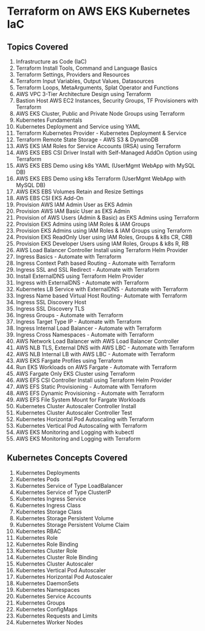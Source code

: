 # Terraform on AWS EKS Kubernetes IaC

## Topics Covered
01. Infrastructure as Code (IaC)
02. Terraform Install Tools, Command and Language Basics
03. Terraform Settings, Providers and Resources
04. Terraform Input Variables, Output Values, Datasources
05. Terraform Loops, MetaArguments, Splat Operator and Functions
06. AWS VPC 3-Tier Architecture Design using Terraform
07. Bastion Host AWS EC2 Instances, Security Groups, TF Provisioners with Terraform 
08. AWS EKS Cluster, Public and Private Node Groups using Terraform
09. Kubernetes Fundamentals
10. Kubernetes Deployment and Service using YAML
11. Terraform Kubernetes Provider - Kubernetes Deployment & Service
12. Terraform Remote State Storage - AWS S3 & DynamoDB
13. AWS EKS IAM Roles for Service Accounts (IRSA) using Terraform
14. AWS EKS EBS CSI Driver Install with Self-Managed AddOn Option using Terraform
15. AWS EKS EBS Demo using k8s YAML  (UserMgmt WebApp with MySQL DB)
16. AWS EKS EBS Demo using k8s Terraform  (UserMgmt WebApp with MySQL DB)
17. AWS EKS EBS Volumes Retain and Resize Settings
18.  AWS EBS CSI EKS Add-On
19. Provision AWS IAM Admin User as EKS Admin
20. Provision AWS IAM Basic User as EKS Admin
21. Provision of AWS Users (Admin & Basic) as EKS Admins using Terraform
22. Provision EKS Admins using IAM Roles & IAM Groups
23. Provision EKS Admins using IAM Roles & IAM Groups using Terraform
24. Provision EKS ReadOnly User using IAM Roles, Groups & k8s CR, CRB
25. Provision EKS Developer Users using IAM Roles, Groups & k8s R, RB
26. AWS Load Balancer Controller Install using Terraform Helm Provider
27. Ingress Basics - Automate with Terraform
28. Ingress Context Path based Routing - Automate with Terraform
29. Ingress SSL and SSL Redirect - Automate with Terraform
30. Install ExternalDNS using Terraform Helm Provider
31. Ingress with ExternalDNS - Automate with Terraform
32. Kubernetes LB Service with ExternalDNS - Automate with Terraform
33. Ingress Name based Virtual Host Routing- Automate with Terraform
34. Ingress SSL Discovery Host
35. Ingress SSL Discovery TLS
36. Ingress Groups - Automate with Terraform
37. Ingress Target Type IP - Automate with Terraform
38. Ingress Internal Load Balancer - Automate with Terraform
39. Ingress Cross Namespaces - Automate with Terraform
40. AWS Network Load Balancer with AWS Load Balancer Controller
41. AWS NLB TLS, External DNS with AWS LBC - Automate with Terraform
42. AWS NLB Internal LB with AWS LBC - Automate with Terraform
43. AWS EKS Fargate Profiles using Terraform
44. Run EKS Workloads on AWS Fargate - Automate with Terraform
45. AWS Fargate Only EKS Cluster using Terraform
46. AWS EFS CSI Controller Install using Terraform Helm Provider
47. AWS EFS Static Provisioning - Automate with Terraform
48. AWS EFS Dynamic Provisioning - Automate with Terraform
49. AWS EFS File System Mount for Fargate Workloads 
50. Kubernetes Cluster Autoscaler Controller Install 
51. Kubernetes Cluster Autoscaler Controller Test
52. Kubernetes Horizontal Pod Autoscaling with Terraform
53. Kubernetes Vertical Pod Autoscaling with Terraform
54. AWS EKS Monitoring and Logging with kubectl
55. AWS EKS Monitoring and Logging with Terraform

## Kubernetes Concepts Covered
01. Kubernetes Deployments
02. Kubernetes Pods
03. Kubernetes Service of Type LoadBalancer
04. Kubernetes Service of Type ClusterIP
05. Kubernetes Ingress Service
06. Kubernetes Ingress Class
07. Kubernetes Storage Class
08. Kubernetes Storage Persistent Volume
09. Kubernetes Storage Persistent Volume Claim
10. Kubernetes RBAC
11. Kubernetes Role
12. Kubernetes Role Binding
13. Kubernetes Cluster Role 
14. Kubernetes Cluster Role Binding
15. Kubernetes Cluster Autoscaler
16. Kubernetes Vertical Pod Autoscaler
17. Kubernetes Horizontal Pod Autoscaler
18. Kubernetes DaemonSets
19. Kubernetes Namespaces
20. Kubernetes Service Accounts
21. Kubernetes Groups
22. Kubernetes ConfigMaps
23. Kubernetes Requests and Limits
24. Kubernetes Worker Nodes
